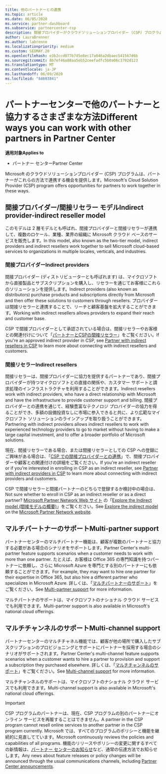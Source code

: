 ```yaml
---
title: 他のパートナーとの連携
ms.topic: article
ms.date: 06/05/2020
ms.service: partner-dashboard
ms.subservice: partnercenter-csp
description: 間接プロバイダーがクラウドソリューションプロバイダー (CSP) プログラムで間接リセラーと提携し、どのロールが適切かを判断する方法について説明します。
author: LauraBrenner
ms.author: labrenne
ms.localizationpriority: medium
ms.custom: SEOMAY.20
ms.openlocfilehash: e3b2ccd077b745e8ec17a046a2dbaec541567d6b
ms.sourcegitcommit: 8b7ef46a88aa5eb52ceefadfc5b0a06c3702d123
ms.translationtype: MT
ms.contentlocale: ja-JP
ms.lasthandoff: 06/09/2020
ms.locfileid: "84603841"
---
```

# <a name="different-ways-you-can-work-with-other-partners-in-partner-center"></a><span data-ttu-id="d7e58-103">パートナーセンターで他のパートナーと協力するさまざまな方法</span><span class="sxs-lookup"><span data-stu-id="d7e58-103">Different ways you can work with other partners in Partner Center</span></span>

<span data-ttu-id="d7e58-104">**適用対象**</span><span class="sxs-lookup"><span data-stu-id="d7e58-104">**Applies to**</span></span>

- <span data-ttu-id="d7e58-105">パートナー センター</span><span class="sxs-lookup"><span data-stu-id="d7e58-105">Partner Center</span></span>

<span data-ttu-id="d7e58-106">Microsoft のクラウドソリューションプロバイダー (CSP) プログラムは、パートナーがこれらの方法で連携する機会を提供します。</span><span class="sxs-lookup"><span data-stu-id="d7e58-106">Microsoft's Cloud Solution Provider (CSP) program offers opportunities for partners to work together in these ways.</span></span>

## <a name="indirect-provider-indirect-reseller-model"></a><span data-ttu-id="d7e58-107">間接プロバイダー/間接リセラー モデル</span><span class="sxs-lookup"><span data-stu-id="d7e58-107">Indirect provider-indirect reseller model</span></span>

<span data-ttu-id="d7e58-108">このモデルは 2 層モデルとも呼ばれ、間接プロバイダーと間接リセラーが連携して、複数のロケール、業種、業界の組織に Microsoft クラウド ベースのサービスを販売します。</span><span class="sxs-lookup"><span data-stu-id="d7e58-108">In this model, also known as the two-tier model, indirect providers and indirect resellers work together to sell Microsoft cloud-based services to organizations in multiple locales, verticals, and industries.</span></span> 

### <a name="indirect-providers"></a><span data-ttu-id="d7e58-109">間接プロバイダー</span><span class="sxs-lookup"><span data-stu-id="d7e58-109">Indirect providers</span></span>

<span data-ttu-id="d7e58-110">間接プロバイダー (ディストリビューターとも呼ばれます) は、マイクロソフトから直接製品とサブスクリプションを購入し、リセラーを通じてお客様にこれらのソリューションを提供します。</span><span class="sxs-lookup"><span data-stu-id="d7e58-110">Indirect providers (also known as distributors) purchase products and subscriptions directly from Microsoft and then offer these solutions to customers through resellers.</span></span> <span data-ttu-id="d7e58-111">プロバイダーは間接リセラーと連携することで、リーチと顧客基盤を拡大することができます。</span><span class="sxs-lookup"><span data-stu-id="d7e58-111">Working with indirect resellers allows providers to expand their reach and customer base.</span></span> 

<span data-ttu-id="d7e58-112">CSP で間接プロバイダーとして承認されている場合は、間接リセラーやお客様との関連付けについて「[パートナーとCSPの間接リセラー](indirect-provider-tasks-in-partner-center.md)」をご覧ください。</span><span class="sxs-lookup"><span data-stu-id="d7e58-112">If you're an approved indirect provider in CSP, see [Partner with indirect resellers in CSP](indirect-provider-tasks-in-partner-center.md) to learn more about connecting with indirect resellers and customers.</span></span> 

### <a name="indirect-resellers"></a><span data-ttu-id="d7e58-113">間接リセラー</span><span class="sxs-lookup"><span data-stu-id="d7e58-113">Indirect resellers</span></span>

<span data-ttu-id="d7e58-114">間接リセラーは、間接プロバイダーに協力を提供するパートナーであり、間接プロバイダーが持つマイクロソフトとの直接の関係や、カスタマー サポートと請求処理のインフラストラクチャを利用することができます。</span><span class="sxs-lookup"><span data-stu-id="d7e58-114">Indirect resellers work with indirect providers, who have a direct relationship with Microsoft and have the infrastructure to provide customer support and billing.</span></span> <span data-ttu-id="d7e58-115">間接プロバイダーとの連携を通じて、経験豊富なテクノロジ プロバイダーの協力を得ることができ、多額の設備投資なしに市場に参入できると共に、より広範なマイクロソフト ソリューションのラインアップを取り扱うことができます。</span><span class="sxs-lookup"><span data-stu-id="d7e58-115">Partnering with indirect providers allows indirect resellers to work with experienced technology providers to go to market without having to make a large capital investment, and to offer a broader portfolio of Microsoft solutions.</span></span> 

<span data-ttu-id="d7e58-116">現在、間接リセラーである場合、または間接リセラーとしての CSP への登録にご興味がある場合は、「[CSP での間接プロバイダーとの連携](indirect-reseller-tasks-in-partner-center.md)」で、間接プロバイダーや顧客との関連付けの詳細をご覧ください。</span><span class="sxs-lookup"><span data-stu-id="d7e58-116">If you're an indirect reseller or if you're interested in enrolling in CSP as an indirect reseller, see [Partner with indirect providers in CSP](indirect-reseller-tasks-in-partner-center.md) to learn more about connecting with indirect providers and customers.</span></span>

<span data-ttu-id="d7e58-117">CSP で間接リセラーと間接パートナーのどちらで登録するか検討中の場合は、</span><span class="sxs-lookup"><span data-stu-id="d7e58-117">Not sure whether to enroll in CSP as an indirect reseller or as a direct partner?</span></span> <span data-ttu-id="d7e58-118">[Microsoft Partner Network Web サイト](https://partner.microsoft.com) の「[Explore the Indirect model (間接モデルの概要)](https://partner.microsoft.com/cloud-solution-provider/indirect)」をご覧ください。</span><span class="sxs-lookup"><span data-stu-id="d7e58-118">See [Explore the indirect model](https://partner.microsoft.com/cloud-solution-provider/indirect) on the [Microsoft Partner Network website](https://partner.microsoft.com).</span></span>   

## <a name="multi-partner-support"></a><span data-ttu-id="d7e58-119">マルチパートナーのサポート</span><span class="sxs-lookup"><span data-stu-id="d7e58-119">Multi-partner support</span></span>

<span data-ttu-id="d7e58-120">パートナーセンターのマルチパートナー機能は、顧客が複数のパートナーと協力する必要がある場合のシナリオをサポートします。</span><span class="sxs-lookup"><span data-stu-id="d7e58-120">Partner Center's multi-partner feature supports scenarios when a customer needs to work with more than one partner.</span></span> <span data-ttu-id="d7e58-121">たとえば、お客様は Office 365 の専門知識を持つパートナーに依頼し、さらに Microsoft Azure を専門とする別のパートナーにも依頼することができます。</span><span class="sxs-lookup"><span data-stu-id="d7e58-121">For example, they may want to hire one partner for their expertise in Office 365, but also hire a different partner who specializes in Microsoft Azure.</span></span> <span data-ttu-id="d7e58-122">詳しくは、「[マルチパートナーのサポート](multipartner.md)」をご覧ください。</span><span class="sxs-lookup"><span data-stu-id="d7e58-122">See [Multi-partner support](multipartner.md) for more information.</span></span>

<span data-ttu-id="d7e58-123">マルチパートナのサポートは、マイクロソフトのナショナル クラウド サービスでも利用できます。</span><span class="sxs-lookup"><span data-stu-id="d7e58-123">Multi-partner support is also available in Microsoft's national cloud offerings.</span></span> 

## <a name="multi-channel-support"></a><span data-ttu-id="d7e58-124">マルチチャンネルのサポート</span><span class="sxs-lookup"><span data-stu-id="d7e58-124">Multi-channel support</span></span>

<span data-ttu-id="d7e58-125">パートナーセンターのマルチチャネル機能では、顧客が他の場所で購入したサブスクリプションのプロビジョニングとサポートにパートナーを採用する場合のシナリオがサポートされます。</span><span class="sxs-lookup"><span data-stu-id="d7e58-125">Partner Center's multi-channel feature supports scenarios when a customer wants to hire a partner to provision and support a subscription they purchased elsewhere.</span></span> <span data-ttu-id="d7e58-126">詳しくは、「[マルチチャンネルのサポート](multichannel.md)」をご覧ください。</span><span class="sxs-lookup"><span data-stu-id="d7e58-126">See [Multi-channel support](multichannel.md) for more information.</span></span>

<span data-ttu-id="d7e58-127">マルチチャンネルのサポートは、マイクロソフトのナショナル クラウド サービスでも利用できます。</span><span class="sxs-lookup"><span data-stu-id="d7e58-127">Multi-channel support is also available in Microsoft's national cloud offerings.</span></span>

> [!IMPORTANT]  
> <span data-ttu-id="d7e58-128">CSP プログラムのパートナーは、現在、CSP プログラムの別のパートナーにオンライン サービスを再販することはできません。</span><span class="sxs-lookup"><span data-stu-id="d7e58-128">A partner in the CSP program cannot resell online services to another partner in the CSP program currently.</span></span> <span data-ttu-id="d7e58-129">Microsoft では、すべてのプログラムのポリシーと機能を継続的に見直してています。</span><span class="sxs-lookup"><span data-stu-id="d7e58-129">Microsoft continuously reviews the policies and capabilities of all programs.</span></span> <span data-ttu-id="d7e58-130">機能のリリースやポリシーの変更に関するすべての新情報は、[パートナー センターのお知らせ](announcements/index.md)など、通常の伝達方法でお知らせします。</span><span class="sxs-lookup"><span data-stu-id="d7e58-130">Any news about feature releases or policy changes will be announced through the usual communications channels, including [Partner Center announcements](announcements/index.md).</span></span>
